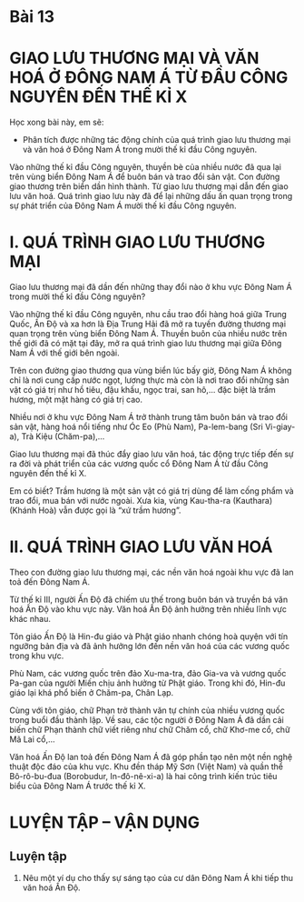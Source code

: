 # Bài 13
# GIAO LƯU THƯƠNG MẠI VÀ VĂN HOÁ Ở ĐÔNG NAM Á TỪ ĐẦU CÔNG NGUYÊN ĐẾN THẾ KỈ X

Học xong bài này, em sẽ:
* Phân tích được những tác động chính của quá trình giao lưu thương mại và văn hoá ở Đông Nam Á trong mười thế kỉ đầu Công nguyên.

Vào những thế kỉ đầu Công nguyên, thuyền bè của nhiều nước đã qua lại trên vùng biển Đông Nam Á để buôn bán và trao đổi sản vật. Con đường giao thương trên biển dần hình thành. Từ giao lưu thương mại dẫn đến giao lưu văn hoá. Quá trình giao lưu này đã để lại những dấu ấn quan trọng trong sự phát triển của Đông Nam Á mười thế kỉ đầu Công nguyên.

# I. QUÁ TRÌNH GIAO LƯU THƯƠNG MẠI

Giao lưu thương mại đã dần đến những thay đổi nào ở khu vực Đông Nam Á trong mười thế kỉ đầu Công nguyên?

Vào những thế kỉ đầu Công nguyên, nhu cầu trao đổi hàng hoá giữa Trung Quốc, Ấn Độ và xa hơn là Địa Trung Hải đã mở ra tuyến đường thương mại quan trọng trên vùng biển Đông Nam Á. Thuyền buôn của nhiều nước trên thế giới đã có mặt tại đây, mở ra quá trình giao lưu thương mại giữa Đông Nam Á với thế giới bên ngoài.

Trên con đường giao thương qua vùng biển lúc bấy giờ, Đông Nam Á không chỉ là nơi cung cấp nước ngọt, lương thực mà còn là nơi trao đổi những sản vật có giá trị như hồ tiêu, đậu khấu, ngọc trai, san hô,... đặc biệt là trầm hương, một mặt hàng có giá trị cao.

Nhiều nơi ở khu vực Đông Nam Á trở thành trung tâm buôn bán và trao đổi sản vật, hàng hoá nổi tiếng như Óc Eo (Phù Nam), Pa-lem-bang (Sri Vi-giay-a), Trà Kiệu (Chăm-pa),...

Giao lưu thương mại đã thúc đẩy giao lưu văn hoá, tác động trực tiếp đến sự ra đời và phát triển của các vương quốc cổ Đông Nam Á từ đầu Công nguyên đến thế kỉ X.

Em có biết?
Trầm hương là một sản vật có giá trị dùng để làm cống phẩm và trao đổi, mua bán với nước ngoài. Xưa kia, vùng Kau-tha-ra (Kauthara) (Khánh Hoà) vẫn được gọi là “xứ trầm hương”.

# II. QUÁ TRÌNH GIAO LƯU VĂN HOÁ

Theo con đường giao lưu thương mại, các nền văn hoá ngoài khu vực đã lan toả đến Đông Nam Á.

Từ thế kỉ III, người Ấn Độ đã chiếm ưu thế trong buôn bán và truyền bá văn hoá Ấn Độ vào khu vực này. Văn hoá Ấn Độ ảnh hưởng trên nhiều lĩnh vực khác nhau.

Tôn giáo Ấn Độ là Hin-đu giáo và Phật giáo nhanh chóng hoà quyện với tín ngưỡng bản địa và đã ảnh hưởng lớn đến nền văn hoá của các vương quốc trong khu vực.

Phù Nam, các vương quốc trên đảo Xu-ma-tra, đảo Gia-va và vương quốc Pa-gan của người Miến chịu ảnh hưởng từ Phật giáo. Trong khi đó, Hin-đu giáo lại khá phổ biến ở Chăm-pa, Chân Lạp.

Cùng với tôn giáo, chữ Phạn trở thành văn tự chính của nhiều vương quốc trong buổi đầu thành lập. Về sau, các tộc người ở Đông Nam Á đã dần cải biến chữ Phạn thành chữ viết riêng như chữ Chăm cổ, chữ Khơ-me cổ, chữ Mã Lai cổ,...

Văn hoá Ấn Độ lan toả đến Đông Nam Á đã góp phần tạo nên một nền nghệ thuật độc đáo của khu vực. Khu đền tháp Mỹ Sơn (Việt Nam) và quần thể Bô-rô-bu-đua (Borobudur, In-đô-nê-xi-a) là hai công trình kiến trúc tiêu biểu của Đông Nam Á trước thế kỉ X.

# LUYỆN TẬP – VẬN DỤNG

## Luyện tập
1. Nêu một ví dụ cho thấy sự sáng tạo của cư dân Đông Nam Á khi tiếp thu văn hoá Ấn Độ.
